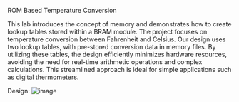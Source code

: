 ROM Based Temperature Conversion

This lab introduces the concept of memory and demonstrates how to create lookup tables stored within a BRAM module. The project focuses on temperature conversion between Fahrenheit and Celsius. Our design uses two lookup tables, with pre-stored conversion data in memory files. By utilizing these tables, the design efficiently minimizes hardware resources, avoiding the need for real-time arithmetic operations and complex calculations. This streamlined approach is ideal for simple applications such as digital thermometers.

Design:
![image](https://github.com/user-attachments/assets/d3a4c214-c799-4503-8c10-80753bc9b2f6)
